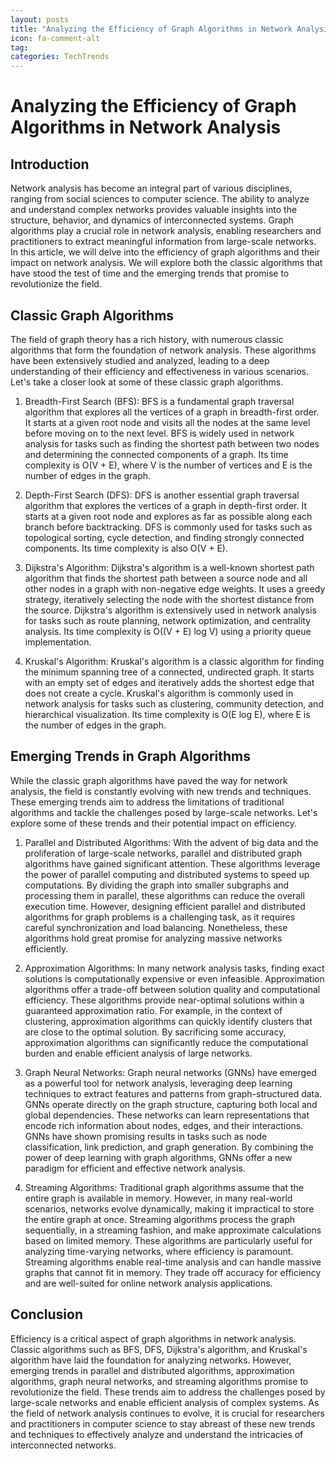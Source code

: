 ```yaml
---
layout: posts
title: "Analyzing the Efficiency of Graph Algorithms in Network Analysis"
icon: fa-comment-alt
tag:      
categories: TechTrends
---
```



# Analyzing the Efficiency of Graph Algorithms in Network Analysis

## Introduction

Network analysis has become an integral part of various disciplines, ranging from social sciences to computer science. The ability to analyze and understand complex networks provides valuable insights into the structure, behavior, and dynamics of interconnected systems. Graph algorithms play a crucial role in network analysis, enabling researchers and practitioners to extract meaningful information from large-scale networks. In this article, we will delve into the efficiency of graph algorithms and their impact on network analysis. We will explore both the classic algorithms that have stood the test of time and the emerging trends that promise to revolutionize the field.

## Classic Graph Algorithms

The field of graph theory has a rich history, with numerous classic algorithms that form the foundation of network analysis. These algorithms have been extensively studied and analyzed, leading to a deep understanding of their efficiency and effectiveness in various scenarios. Let's take a closer look at some of these classic graph algorithms.

1. Breadth-First Search (BFS): BFS is a fundamental graph traversal algorithm that explores all the vertices of a graph in breadth-first order. It starts at a given root node and visits all the nodes at the same level before moving on to the next level. BFS is widely used in network analysis for tasks such as finding the shortest path between two nodes and determining the connected components of a graph. Its time complexity is O(V + E), where V is the number of vertices and E is the number of edges in the graph.

2. Depth-First Search (DFS): DFS is another essential graph traversal algorithm that explores the vertices of a graph in depth-first order. It starts at a given root node and explores as far as possible along each branch before backtracking. DFS is commonly used for tasks such as topological sorting, cycle detection, and finding strongly connected components. Its time complexity is also O(V + E).

3. Dijkstra's Algorithm: Dijkstra's algorithm is a well-known shortest path algorithm that finds the shortest path between a source node and all other nodes in a graph with non-negative edge weights. It uses a greedy strategy, iteratively selecting the node with the shortest distance from the source. Dijkstra's algorithm is extensively used in network analysis for tasks such as route planning, network optimization, and centrality analysis. Its time complexity is O((V + E) log V) using a priority queue implementation.

4. Kruskal's Algorithm: Kruskal's algorithm is a classic algorithm for finding the minimum spanning tree of a connected, undirected graph. It starts with an empty set of edges and iteratively adds the shortest edge that does not create a cycle. Kruskal's algorithm is commonly used in network analysis for tasks such as clustering, community detection, and hierarchical visualization. Its time complexity is O(E log E), where E is the number of edges in the graph.

## Emerging Trends in Graph Algorithms

While the classic graph algorithms have paved the way for network analysis, the field is constantly evolving with new trends and techniques. These emerging trends aim to address the limitations of traditional algorithms and tackle the challenges posed by large-scale networks. Let's explore some of these trends and their potential impact on efficiency.

1. Parallel and Distributed Algorithms: With the advent of big data and the proliferation of large-scale networks, parallel and distributed graph algorithms have gained significant attention. These algorithms leverage the power of parallel computing and distributed systems to speed up computations. By dividing the graph into smaller subgraphs and processing them in parallel, these algorithms can reduce the overall execution time. However, designing efficient parallel and distributed algorithms for graph problems is a challenging task, as it requires careful synchronization and load balancing. Nonetheless, these algorithms hold great promise for analyzing massive networks efficiently.

2. Approximation Algorithms: In many network analysis tasks, finding exact solutions is computationally expensive or even infeasible. Approximation algorithms offer a trade-off between solution quality and computational efficiency. These algorithms provide near-optimal solutions within a guaranteed approximation ratio. For example, in the context of clustering, approximation algorithms can quickly identify clusters that are close to the optimal solution. By sacrificing some accuracy, approximation algorithms can significantly reduce the computational burden and enable efficient analysis of large networks.

3. Graph Neural Networks: Graph neural networks (GNNs) have emerged as a powerful tool for network analysis, leveraging deep learning techniques to extract features and patterns from graph-structured data. GNNs operate directly on the graph structure, capturing both local and global dependencies. These networks can learn representations that encode rich information about nodes, edges, and their interactions. GNNs have shown promising results in tasks such as node classification, link prediction, and graph generation. By combining the power of deep learning with graph algorithms, GNNs offer a new paradigm for efficient and effective network analysis.

4. Streaming Algorithms: Traditional graph algorithms assume that the entire graph is available in memory. However, in many real-world scenarios, networks evolve dynamically, making it impractical to store the entire graph at once. Streaming algorithms process the graph sequentially, in a streaming fashion, and make approximate calculations based on limited memory. These algorithms are particularly useful for analyzing time-varying networks, where efficiency is paramount. Streaming algorithms enable real-time analysis and can handle massive graphs that cannot fit in memory. They trade off accuracy for efficiency and are well-suited for online network analysis applications.

## Conclusion

Efficiency is a critical aspect of graph algorithms in network analysis. Classic algorithms such as BFS, DFS, Dijkstra's algorithm, and Kruskal's algorithm have laid the foundation for analyzing networks. However, emerging trends in parallel and distributed algorithms, approximation algorithms, graph neural networks, and streaming algorithms promise to revolutionize the field. These trends aim to address the challenges posed by large-scale networks and enable efficient analysis of complex systems. As the field of network analysis continues to evolve, it is crucial for researchers and practitioners in computer science to stay abreast of these new trends and techniques to effectively analyze and understand the intricacies of interconnected networks.